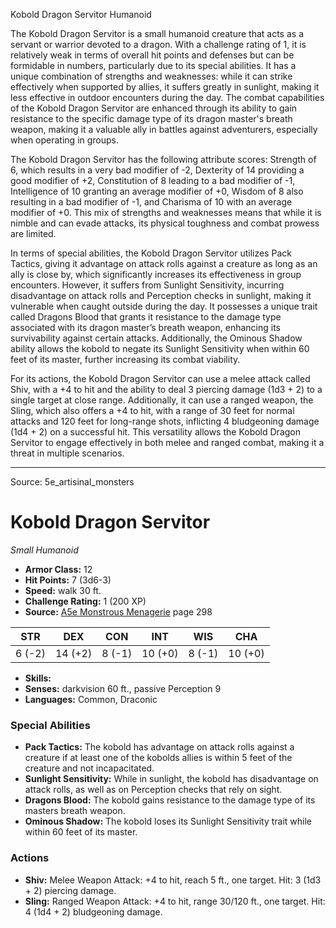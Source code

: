 <MonsterName/>Kobold Dragon Servitor</MonsterName>
<CreatureType/>Humanoid</CreatureType>

<summary>The Kobold Dragon Servitor is a small humanoid creature that acts as a servant or warrior devoted to a dragon. With a challenge rating of 1, it is relatively weak in terms of overall hit points and defenses but can be formidable in numbers, particularly due to its special abilities. It has a unique combination of strengths and weaknesses: while it can strike effectively when supported by allies, it suffers greatly in sunlight, making it less effective in outdoor encounters during the day. The combat capabilities of the Kobold Dragon Servitor are enhanced through its ability to gain resistance to the specific damage type of its dragon master's breath weapon, making it a valuable ally in battles against adventurers, especially when operating in groups.</summary>

<detail>

The Kobold Dragon Servitor has the following attribute scores: Strength of 6, which results in a very bad modifier of -2, Dexterity of 14 providing a good modifier of +2, Constitution of 8 leading to a bad modifier of -1, Intelligence of 10 granting an average modifier of +0, Wisdom of 8 also resulting in a bad modifier of -1, and Charisma of 10 with an average modifier of +0. This mix of strengths and weaknesses means that while it is nimble and can evade attacks, its physical toughness and combat prowess are limited.

In terms of special abilities, the Kobold Dragon Servitor utilizes Pack Tactics, giving it advantage on attack rolls against a creature as long as an ally is close by, which significantly increases its effectiveness in group encounters. However, it suffers from Sunlight Sensitivity, incurring disadvantage on attack rolls and Perception checks in sunlight, making it vulnerable when caught outside during the day. It possesses a unique trait called Dragons Blood that grants it resistance to the damage type associated with its dragon master’s breath weapon, enhancing its survivability against certain attacks. Additionally, the Ominous Shadow ability allows the kobold to negate its Sunlight Sensitivity when within 60 feet of its master, further increasing its combat viability.

For its actions, the Kobold Dragon Servitor can use a melee attack called Shiv, with a +4 to hit and the ability to deal 3 piercing damage (1d3 + 2) to a single target at close range. Additionally, it can use a ranged weapon, the Sling, which also offers a +4 to hit, with a range of 30 feet for normal attacks and 120 feet for long-range shots, inflicting 4 bludgeoning damage (1d4 + 2) on a successful hit. This versatility allows the Kobold Dragon Servitor to engage effectively in both melee and ranged combat, making it a threat in multiple scenarios.</detail>



---

Source: 5e_artisinal_monsters

# Kobold Dragon Servitor

*Small* *Humanoid*

- **Armor Class:** 12
- **Hit Points:** 7 (3d6-3)
- **Speed:** walk 30 ft.
- **Challenge Rating:** 1 (200 XP)
- **Source:** [A5e Monstrous Menagerie](https://enpublishingrpg.com/products/level-up-monstrous-menagerie-a5e) page 298

| STR | DEX | CON | INT | WIS | CHA |
| --- | --- | --- | --- | --- | --- |
| 6 (-2) | 14 (+2) | 8 (-1) | 10 (+0) | 8 (-1) | 10 (+0) |

- **Skills:** 
- **Senses:** darkvision 60 ft., passive Perception 9
- **Languages:** Common, Draconic

### Special Abilities

- **Pack Tactics:** The kobold has advantage on attack rolls against a creature if at least one of the kobolds allies is within 5 feet of the creature and not incapacitated.
- **Sunlight Sensitivity:** While in sunlight, the kobold has disadvantage on attack rolls, as well as on Perception checks that rely on sight.
- **Dragons Blood:** The kobold gains resistance to the damage type of its masters breath weapon.
- **Ominous Shadow:** The kobold loses its Sunlight Sensitivity trait while within 60 feet of its master.

### Actions

- **Shiv:** Melee Weapon Attack: +4 to hit, reach 5 ft., one target. Hit: 3 (1d3 + 2) piercing damage.
- **Sling:** Ranged Weapon Attack: +4 to hit, range 30/120 ft., one target. Hit: 4 (1d4 + 2) bludgeoning damage.




